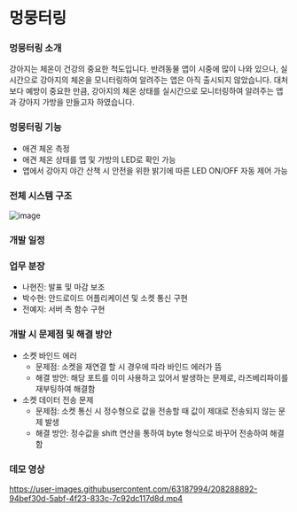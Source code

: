 # 멍뭉터링

### 멍뭉터링 소개
강아지는 체온이 건강의 중요한 척도입니다. 반려동물 앱이 시중에 많이 나와 있으나, 실시간으로 강아지의 체온을 모니터링하여 알려주는 앱은 아직 출시되지 않았습니다. 대처보다 예방이 중요한 만큼, 강아지의 체온 상태를 실시간으로 모니터링하여 알려주는 앱과 강아지 가방을 만들고자 하였습니다.

### 멍뭉터링 기능
- 애견 체온 측정
- 애견 체온 상태를 앱 및 가방의 LED로 확인 가능
- 앱에서 강아지 야간 산책 시 안전을 위한 밝기에 따른 LED ON/OFF 자동 제어 가능

### 전체 시스템 구조
![image](https://user-images.githubusercontent.com/63187994/208288582-7726426d-6389-43cc-ad2c-fc324c4ee1e4.png)

### 개발 일정

### 업무 분장
- 나현진: 발표 및 마감 보조
- 박수현: 안드로이드 어플리케이션 및 소켓 통신 구현
- 전예지: 서버 측 함수 구현

### 개발 시 문제점 및 해결 방안
- 소켓 바인드 에러
  - 문제점: 소켓을 재연결 할 시 경우에 따라 바인드 에러가 뜸
  - 해결 방안: 해당 포트를 이미 사용하고 있어서 발생하는 문제로, 라즈베리파이를 재부팅하여 해결함
- 소켓 데이터 전송 문제
  - 문제점: 소켓 통신 시 정수형으로 값을 전송할 때 값이 제대로 전송되지 않는 문제 발생
  - 해결 방안: 정수값을 shift 연산을 통하여 byte 형식으로 바꾸어 전송하여 해결함

### 데모 영상
https://user-images.githubusercontent.com/63187994/208288892-94bef30d-5abf-4f23-833c-7c92dc117d8d.mp4
